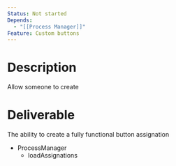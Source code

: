 ```yaml
---
Status: Not started
Depends:
  - "[[Process Manager]]"
Feature: Custom buttons
---
```

# Description
Allow someone to create
# Deliverable
The ability to create a fully functional button assignation
- ProcessManager
    - loadAssignations